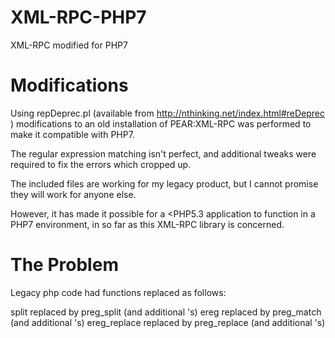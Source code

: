 # XML-RPC-PHP7
XML-RPC modified for PHP7

# Modifications
Using repDeprec.pl (available from http://nthinking.net/index.html#reDeprec )
modifications to an old installation of PEAR:XML-RPC was performed to make it
compatible with PHP7.

The regular expression matching isn't perfect, and additional tweaks were
required to fix the errors which cropped up. 

The included files are working for my legacy product, but I cannot promise they will
work for anyone else.

However, it has made it possible for a <PHP5.3 application to function in a PHP7
environment, in so far as this XML-RPC library is concerned.

# The Problem
Legacy php code had functions replaced as follows:

split		replaced by	preg_split	(and additional \'s)
ereg		replaced by	preg_match	(and additional \'s)
ereg_replace	replaced by	preg_replace	(and additional \'s)
